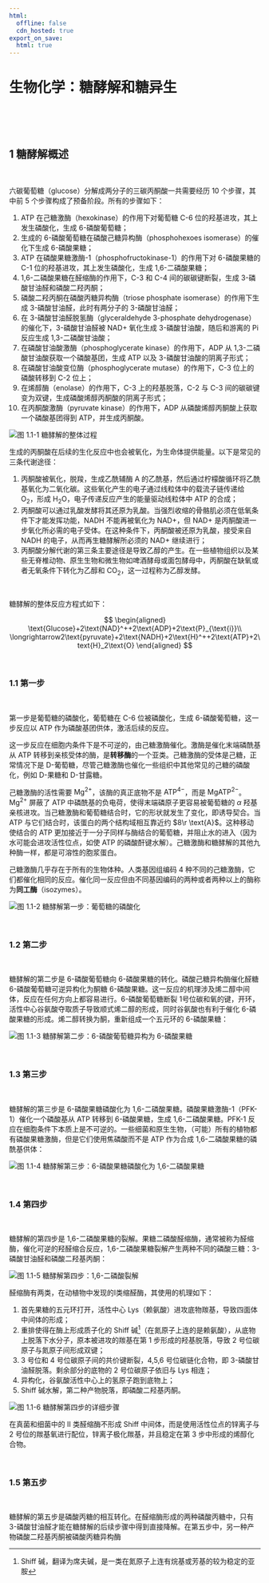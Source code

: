 ```yaml
---
html:
  offline: false
  cdn_hosted: true
export_on_save:
  html: true
---
```


# 生物化学：糖酵解和糖异生

<br>

<br>

<br>

## 1 糖酵解概述

<br>

六碳葡萄糖（glucose）分解成两分子的三碳丙酮酸一共需要经历 10 个步骤，其中前 5 个步骤构成了预备阶段。所有的步骤如下：

1. ATP 在己糖激酶（hexokinase）的作用下对葡萄糖 C-6 位的羟基进攻，其上发生磷酸化，生成 6-磷酸葡萄糖；
2. 生成的 6-磷酸葡萄糖在磷酸己糖异构酶（phosphohexoes isomerase）的催化下生成 6-磷酸果糖；
3. ATP 在磷酸果糖激酶-1（phosphofructokinase-1）的作用下对 6-磷酸果糖的 C-1 位的羟基进攻，其上发生磷酸化，生成 1,6-二磷酸果糖；
4. 1,6-二磷酸果糖在醛缩酶的作用下，C-3 和 C-4 间的碳碳键断裂，生成 3-磷酸甘油醛和磷酸二羟丙酮；
5. 磷酸二羟丙酮在磷酸丙糖异构酶（triose phosphate isomerase）的作用下生成 3-磷酸甘油醛，此时有两分子的 3-磷酸甘油醛；
6. 在 3-磷酸甘油醛脱氢酶（glyceraldehyde 3-phosphate dehydrogenase）的催化下，3-磷酸甘油醛被 NAD+ 氧化生成 3-磷酸甘油酸，随后和游离的 Pi 反应生成 1,3-二磷酸甘油酸；
7. 在磷酸甘油酸激酶（phosphoglycerate kinase）的作用下，ADP 从 1,3-二磷酸甘油酸获取一个磷酸基团，生成 ATP 以及 3-磷酸甘油酸的阴离子形式；
8. 在磷酸甘油酸变位酶（phosphoglycerate mutase）的作用下，C-3 位上的磷酸转移到 C-2 位上；
9. 在烯醇酶（enolase）的作用下，C-3 上的羟基脱落，C-2 与 C-3 间的碳碳键变为双键，生成磷酸烯醇丙酮酸的阴离子形式；
10. 在丙酮酸激酶（pyruvate kinase）的作用下，ADP 从磷酸烯醇丙酮酸上获取一个磷酸基团得到 ATP，并生成丙酮酸。

![图 1.1-1 糖酵解的整体过程](https://picbed.huaier-ashgrey.top/figure/Screenshot%202024-10-10%20144359.png)

生成的丙酮酸在后续的生化反应中也会被氧化，为生命体提供能量。以下是常见的三条代谢途径：
1. 丙酮酸被氧化，脱羧，生成乙酰辅酶 A 的乙酰基，然后通过柠檬酸循环将乙酰基氧化为二氧化碳。这些氧化产生的电子通过线粒体中的载流子链传递给 $\text{O}_2$，形成 $\text{H}_2\text{O}$，电子传递反应产生的能量驱动线粒体中 ATP 的合成；
2. 丙酮酸可以通过乳酸发酵将其还原为乳酸。当强烈收缩的骨骼肌必须在低氧条件下才能发挥功能，NADH 不能再被氧化为 NAD+，但 NAD+ 是丙酮酸进一步氧化所必需的电子受体。在这种条件下，丙酮酸被还原为乳酸，接受来自 NADH 的电子，从而再生糖酵解所必须的 NAD+ 继续进行；
3. 丙酮酸分解代谢的第三条主要途径是导致乙醇的产生。在一些植物组织以及某些无脊椎动物、原生生物和微生物如啤酒酵母或面包酵母中，丙酮酸在缺氧或者无氧条件下转化为乙醇和 $\text{CO}_2$，这一过程称为乙醇发酵。

<br>

糖酵解的整体反应方程式如下：

$$
    \begin{aligned}
        \text{Glucose}+2\text{NAD}^++2\text{ADP}+2\text{P}_{\text{i}}\\
        \longrightarrow2\text{pyruvate}+2\text{NADH}+2\text{H}^++2\text{ATP}+2\text{H}_2\text{O}
    \end{aligned}
$$

<br>

### 1.1 第一步

<br>

第一步是葡萄糖的磷酸化，葡萄糖在 C-6 位被磷酸化，生成 6-磷酸葡萄糖，这一步反应以 ATP 作为磷酸基团供体，激活后续的反应。

这一步反应在细胞内条件下是不可逆的，由己糖激酶催化。激酶是催化末端磷酰基从 ATP 转移到亲核受体的酶，是**转移酶**的一个亚类。己糖激酶的受体是己糖，正常情况下是 D-葡萄糖，尽管己糖激酶也催化一些组织中其他常见的己糖的磷酸化，例如 D-果糖和 D-甘露糖。

己糖激酶的活性需要 $\text{Mg}^{2+}$，该酶的真正底物不是 $\text{ATP}^{4-}$，而是 $\text{MgATP}^{2-}$。$\text{Mg}^{2+}$ 屏蔽了 ATP 中磷酰基的负电荷，使得末端磷原子更容易被葡萄糖的 $\alpha$ 羟基亲核进攻。当己糖激酶和葡萄糖结合时，它的形状就发生了变化，即诱导契合。当 ATP 与它们结合时，该蛋白的两个结构域相互靠近约 $8\r \text{A}$。这种移动使结合的 ATP 更加接近于一分子同样与酶结合的葡萄糖，并阻止水的进入（因为水可能会进攻活性位点，如使 ATP 的磷酸酐键水解）。己糖激酶和糖酵解的其他九种酶一样，都是可溶性的胞浆蛋白。

己糖激酶几乎存在于所有的生物体种。人类基因组编码 4 种不同的己糖激酶，它们都催化相同的反应。催化同一反应但由不同基因编码的两种或者两种以上的酶称为**同工酶**（isozymes）。

![图 1.1-2 糖酵解第一步：葡萄糖的磷酸化](https://picbed.huaier-ashgrey.top/figure/Screenshot%202024-10-12%20221948.png)

<br>

### 1.2 第二步

<br>

糖酵解的第二步是 6-磷酸葡萄糖向 6-磷酸果糖的转化。磷酸己糖异构酶催化醛糖 6-磷酸葡萄糖可逆异构化为酮糖 6-磷酸果糖。这一反应的机理涉及烯二醇中间体，反应在任何方向上都容易进行。6-磷酸葡萄糖断裂 1号位碳和氧的键，开环，活性中心谷氨酸夺取质子导致顺式烯二醇的形成，同时谷氨酸也有利于催化 6-磷酸果糖的形成。烯二醇转换为酮，重新组成一个五元环的 6-磷酸果糖：

![图 1.1-3 糖酵解第二步：6-磷酸葡萄糖异构为 6-磷酸果糖](https://picbed.huaier-ashgrey.top/figure/Screenshot%202024-10-15%20120436.png)

<br>

### 1.3 第三步

<br>

糖酵解的第三步是 6-磷酸果糖磷酸化为 1,6-二磷酸果糖。磷酸果糖激酶-1（PFK-1）催化一个磷酸基从 ATP 转移到 6-磷酸果糖，生成 1,6-二磷酸果糖。PFK-1 反应在细胞条件下本质上是不可逆的。一些细菌和原生生物，（可能）所有的植物都有磷酸果糖激酶，但是它们使用焦磷酸而不是 ATP 作为合成 1,6-二磷酸果糖的磷酰基供体：

![图 1.1-4 糖酵解第三步：6-磷酸果糖磷酸化为 1,6-二磷酸果糖](https://picbed.huaier-ashgrey.top/figure/Screenshot%202024-10-19%20152944.png)

<br>

### 1.4 第四步

<br>

糖酵解的第四步是 1,6-二磷酸果糖的裂解。果糖二磷酸醛缩酶，通常被称为醛缩酶，催化可逆的羟醛缩合反应，1,6-二磷酸果糖裂解产生两种不同的磷酸三糖：3-磷酸甘油醛和磷酸二羟基丙酮：

![图 1.1-5 糖酵解第四步：1,6-二磷酸裂解](https://picbed.huaier-ashgrey.top/figure/Screenshot%202024-10-20%20182653.png)

醛缩酶有两类，在动植物中发现的Ⅰ类缩醛酶，其使用的机理如下：
1. 首先果糖的五元环打开，活性中心 Lys（赖氨酸）进攻底物羰基，导致四面体中间体的形成；
2. 重排使得在酶上形成质子化的 Shiff 碱[^1]（在氮原子上连的是赖氨酸），从底物上脱落下水分子，原本被进攻的羰基在第 1 步形成的羟基脱落，导致 2 号位碳原子与氮原子间形成双键；
3. 3 号位和 4 号位碳原子间的共价键断裂，4,5,6 号位碳链化合物，即 3-磷酸甘油醛脱落。剩余部分的底物的 2 号位碳原子依旧与 Lys 相连；
4. 异构化，谷氨酸活性中心上的氢原子跑到底物上；
5. Shiff 碱水解，第二种产物脱落，即磷酸二羟基丙酮。

![图 1.1-6 糖酵解第四步的详细步骤](https://picbed.huaier-ashgrey.top/figure/Screenshot%202024-11-26%20210700.png)

在真菌和细菌中的 II 类醛缩酶不形成 Shiff 中间体，而是使用活性位点的锌离子与 2 号位的羰基氧进行配位，锌离子极化羰基，并且稳定在第 3 步中形成的烯醇化合物。

<br>

### 1.5 第五步

<br>

糖酵解的第五步是磷酸丙糖的相互转化。在醛缩酶形成的两种磷酸丙糖中，只有 3-磷酸甘油醛才能在糖酵解的后续步骤中得到直接降解。在第五步中，另一种产物磷酸二羟基丙酮被磷酸丙糖异构酶

[^1]: Shiff 碱，翻译为席夫碱，是一类在氮原子上连有烷基或芳基的较为稳定的亚胺